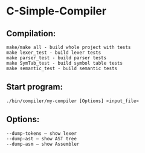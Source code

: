 # C-Simple-Compiler

## Compilation:
    make/make all - build whole project with tests
    make lexer_test - build lexer tests
    make parser_test - build parser tests
    make SymTab_test - build symbol table tests
    make semantic_test - build semantic tests
  
## Start program:
    ./bin/compiler/my-compiler [Options] <input_file>
  
## Options:
    --dump-tokens — show lexer
    --dump-ast — show AST tree
    --dump-asm — show Assembler

